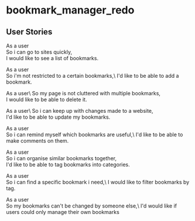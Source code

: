 # bookmark_manager_redo

## User Stories 

As a user\
So i can go to sites quickly,\
I would like to see a list of bookmarks. 

As a user\
So i'm not restricted to a certain bookmarks,\ 
I'd like to be able to add a bookmark. 

As a user\ 
So my page is not cluttered with multiple bookmarks,\
I would like to be able to delete it. 

As a user\ 
So i can keep up with changes made to a website,\
I'd like to be able to update my bookmarks. 

As a user\
So i can remind myself which bookmarks are useful,\ 
I'd like to be able to make comments on them. 

As a user\
So i can organise similar bookmarks together,\
I'd like to be able to tag bookmarks into categories. 

As a user\
So i can find a specific bookmark i need,\ 
I would like to filter bookmarks by tag. 

As a user\
So my bookmarks can't be changed by someone else,\ 
I'd would like if users could only manage their own bookmarks
